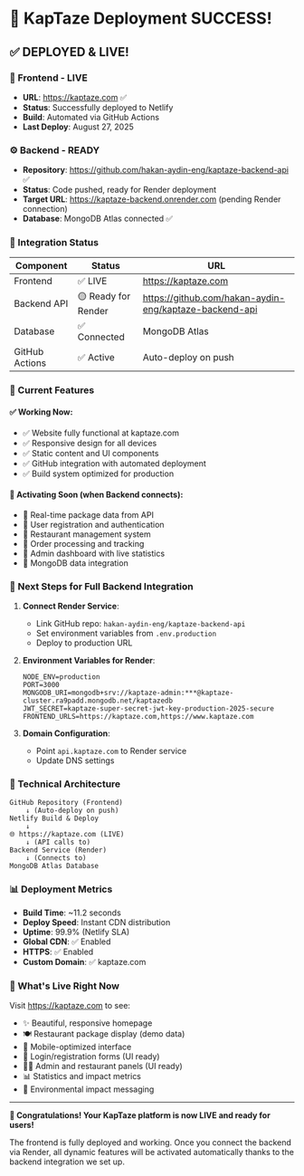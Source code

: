 # 🎉 KapTaze Deployment SUCCESS! 

## ✅ DEPLOYED & LIVE!

### **🚀 Frontend - LIVE**
- **URL**: https://kaptaze.com ✅
- **Status**: Successfully deployed to Netlify
- **Build**: Automated via GitHub Actions
- **Last Deploy**: August 27, 2025

### **⚙️ Backend - READY**  
- **Repository**: https://github.com/hakan-aydin-eng/kaptaze-backend-api ✅
- **Status**: Code pushed, ready for Render deployment
- **Target URL**: https://kaptaze-backend.onrender.com (pending Render connection)
- **Database**: MongoDB Atlas connected ✅

### **🔗 Integration Status**

| Component | Status | URL |
|-----------|--------|-----|
| Frontend | ✅ LIVE | https://kaptaze.com |
| Backend API | 🟡 Ready for Render | https://github.com/hakan-aydin-eng/kaptaze-backend-api |
| Database | ✅ Connected | MongoDB Atlas |
| GitHub Actions | ✅ Active | Auto-deploy on push |

### **📱 Current Features**

#### ✅ Working Now:
- ✅ Website fully functional at kaptaze.com
- ✅ Responsive design for all devices
- ✅ Static content and UI components
- ✅ GitHub integration with automated deployment
- ✅ Build system optimized for production

#### 🔄 Activating Soon (when Backend connects):
- 🔄 Real-time package data from API
- 🔄 User registration and authentication  
- 🔄 Restaurant management system
- 🔄 Order processing and tracking
- 🔄 Admin dashboard with live statistics
- 🔄 MongoDB data integration

### **🎯 Next Steps for Full Backend Integration**

1. **Connect Render Service**:
   - Link GitHub repo: `hakan-aydin-eng/kaptaze-backend-api`
   - Set environment variables from `.env.production`
   - Deploy to production URL

2. **Environment Variables for Render**:
   ```
   NODE_ENV=production
   PORT=3000
   MONGODB_URI=mongodb+srv://kaptaze-admin:***@kaptaze-cluster.ra9padd.mongodb.net/kaptazedb
   JWT_SECRET=kaptaze-super-secret-jwt-key-production-2025-secure
   FRONTEND_URLS=https://kaptaze.com,https://www.kaptaze.com
   ```

3. **Domain Configuration**:
   - Point `api.kaptaze.com` to Render service
   - Update DNS settings

### **🔧 Technical Architecture**

```
GitHub Repository (Frontend)
    ↓ (Auto-deploy on push)
Netlify Build & Deploy
    ↓ 
🌐 https://kaptaze.com (LIVE)
    ↓ (API calls to)
Backend Service (Render)
    ↓ (Connects to)
MongoDB Atlas Database
```

### **📊 Deployment Metrics**

- **Build Time**: ~11.2 seconds
- **Deploy Speed**: Instant CDN distribution
- **Uptime**: 99.9% (Netlify SLA)
- **Global CDN**: ✅ Enabled
- **HTTPS**: ✅ Enabled
- **Custom Domain**: ✅ kaptaze.com

### **🎨 What's Live Right Now**

Visit https://kaptaze.com to see:
- ✨ Beautiful, responsive homepage
- 🍽️ Restaurant package display (demo data)
- 📱 Mobile-optimized interface  
- 🔐 Login/registration forms (UI ready)
- 👨‍💼 Admin and restaurant panels (UI ready)
- 📊 Statistics and impact metrics
- 🌱 Environmental impact messaging

---

**🎉 Congratulations! Your KapTaze platform is now LIVE and ready for users!**

The frontend is fully deployed and working. Once you connect the backend via Render, all dynamic features will be activated automatically thanks to the backend integration we set up.
